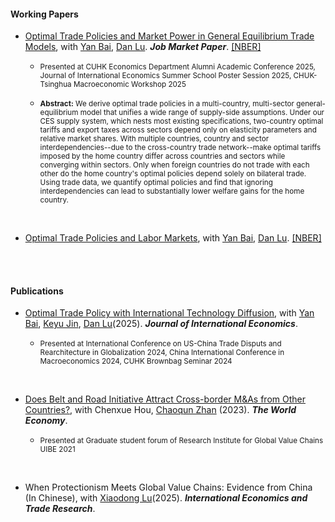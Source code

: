 #### Working Papers

- [Optimal Trade Policies and Market Power in General Equilibrium Trade Models](https://www.dropbox.com/scl/fi/b3gdlu8uufr7r0l6pvamx/trade_policy_Oct2025.pdf?rlkey=9pzwn7ltlws9sfp9onjruirp1&e=1&st=9t4yxtm4&dl=0), with [Yan Bai](https://sites.google.com/site/yanbai06/home), [Dan Lu](https://sites.google.com/site/danluecon/home). ***Job Market Paper***. [[NBER]](https://www.nber.org/papers/w34358) 

    - <small>Presented at CUHK Economics Department Alumni Academic Conference 2025, Journal of International Economics Summer School Poster Session 2025, CHUK-Tsinghua Macroeconomic Workshop 2025</small>

    - <small><strong>Abstract:</strong> We derive optimal trade policies in a multi-country, multi-sector general-equilibrium model that unifies a wide range of supply-side assumptions. Under our CES supply system, which nests most existing specifications, two-country optimal tariffs and export taxes across sectors depend only on elasticity parameters and relative market shares. With multiple countries, country and sector interdependencies--due to the cross-country trade network--make optimal tariffs imposed by the home country differ across countries and sectors while converging within sectors. Only when foreign countries do not trade with each other do the home country's optimal policies depend solely on bilateral trade. Using trade data, we quantify optimal policies and find that ignoring interdependencies can lead to substantially lower welfare gains for the home country.</small>

<br>

- [Optimal Trade Policies and Labor Markets](https://www.dropbox.com/scl/fi/ku45smphbe91nqm5x0pmu/draft_tradepolicy_Aug2024.pdf?rlkey=gudyxvtqsj5i0apqfowtdusyk&e=1&dl=0), with [Yan Bai](https://sites.google.com/site/yanbai06/home), [Dan Lu](https://sites.google.com/site/danluecon/home). [[NBER]](https://www.nber.org/papers/w32919)

<br><br>

#### Publications

- [Optimal Trade Policy with International Technology Diffusion](https://www.sciencedirect.com/science/article/pii/S002219962400165X), with [Yan Bai](https://sites.google.com/site/yanbai06/home), [Keyu Jin](https://www.keyujin.com/), [Dan Lu](https://sites.google.com/site/danluecon/home)(2025).  ***Journal of International Economics***. 

    - <small>Presented at International Conference on US-China Trade Disputs and Rearchitecture in Globalization 2024, China International Conference in Macroeconomics 2024, CUHK Brownbag Seminar 2024</small>

<br>

- [Does Belt and Road Initiative Attract Cross-border M&As from Other Countries?](https://onlinelibrary.wiley.com/doi/full/10.1111/twec.13489), with Chenxue Hou, [Chaoqun Zhan](https://scholars.hkbu.edu.hk/en/persons/CQZHAN) (2023).  ***The World Economy***. 

    - <small>Presented at Graduate student forum of Research Institute for Global Value Chains UIBE 2021</small>

<br>

- When Protectionism Meets Global Value Chains: Evidence from China (In Chinese), with [Xiaodong Lu](https://lingnan.sysu.edu.cn/en/faculty/LuXiaodong)(2025).  ***International Economics and Trade Research***.



